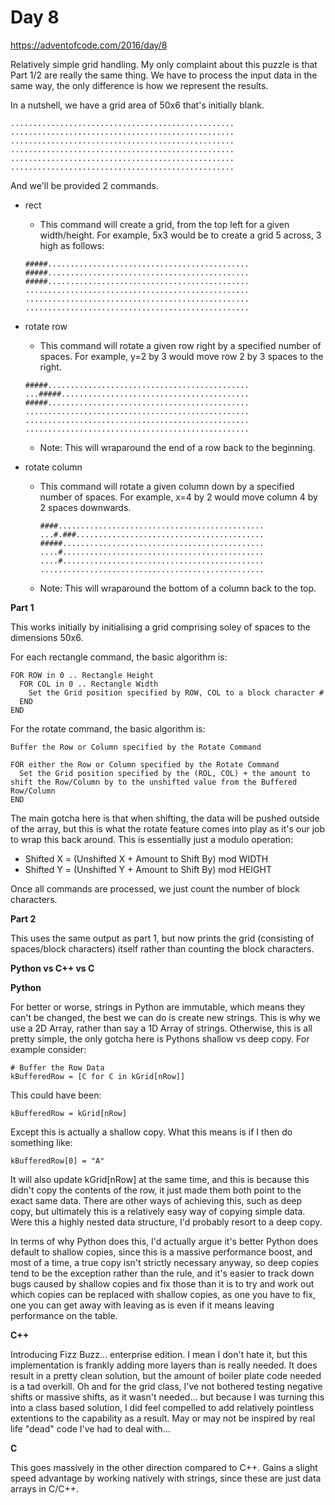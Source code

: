 # Day 8

https://adventofcode.com/2016/day/8

Relatively simple grid handling.  My only complaint about this puzzle is that Part 1/2 are really the same thing.  We have to process the input data in the same way, the only difference is how we represent the results.

In a nutshell, we have a grid area of 50x6 that's initially blank.

    ..................................................
    ..................................................
    ..................................................
    ..................................................
    ..................................................
    ..................................................

And we'll be provided 2 commands.

- rect
    -  This command will create a grid, from the top left for a given width/height.  For example, 5x3 would be to create a grid 5 across, 3 high as follows:

      #####.............................................
      #####.............................................
      #####.............................................
      ..................................................
      ..................................................
      ..................................................

- rotate row
    -  This command will rotate a given row right by a specified number of spaces.  For example, y=2 by 3 would move row 2 by 3 spaces to the right.

      #####.............................................
      ...#####..........................................
      #####.............................................
      ..................................................
      ..................................................
      ..................................................

    - Note: This will wraparound the end of a row back to the beginning.

- rotate column

    - This command will rotate a given column down by a specified number of spaces.  For example, x=4 by 2 would move column 4 by 2 spaces downwards.

          ####..............................................
          ...#.###..........................................
          #####.............................................
          ....#.............................................
          ....#.............................................
          ..................................................

    - Note: This will wraparound the bottom of a column back to the top.

**Part 1**

This works initially by initialising a grid comprising soley of spaces to the dimensions 50x6.

For each rectangle command, the basic algorithm is:

    FOR ROW in 0 .. Rectangle Height
      FOR COL in 0 .. Rectangle Width
        Set the Grid position specified by ROW, COL to a block character #
      END
    END

For the rotate command, the basic algorithm is:

    Buffer the Row or Column specified by the Rotate Command
    
    FOR either the Row or Column specified by the Rotate Command
      Set the Grid position specified by the (ROL, COL) + the amount to shift the Row/Column by to the unshifted value from the Buffered Row/Column
    END

The main gotcha here is that when shifting, the data will be pushed outside of the array, but this is what the rotate feature comes into play as it's our job to wrap this back around.  This is essentially just a modulo operation:
- Shifted X = (Unshifted X + Amount to Shift By) mod WIDTH
- Shifted Y = (Unshifted Y + Amount to Shift By) mod HEIGHT

Once all commands are processed, we just count the number of block characters.

**Part 2**

This uses the same output as part 1, but now prints the grid (consisting of spaces/block characters) itself rather than counting the block characters.

**Python vs C++ vs C**

**Python**

For better or worse, strings in Python are immutable, which means they can't be changed, the best we can do is create new strings.  This is why we use a 2D Array, rather than say a 1D Array of strings.  Otherwise, this is all pretty simple, the only gotcha here is Pythons shallow vs deep copy.  For example consider:

    # Buffer the Row Data
    kBufferedRow = [C for C in kGrid[nRow]]

This could have been:

    kBufferedRow = kGrid[nRow]
    
Except this is actually a shallow copy.  What this means is if I then do something like:

    kBufferedRow[0] = "A"
    
It will also update kGrid[nRow] at the same time, and this is because this didn't copy the contents of the row, it just made them both point to the exact same data.  There are other ways of achieving this, such as deep copy, but ultimately this is a relatively easy way of copying simple data.  Were this a highly nested data structure, I'd probably resort to a deep copy.

In terms of why Python does this, I'd actually argue it's better Python does default to shallow copies, since this is a massive performance boost, and most of a time, a true copy isn't strictly necessary anyway, so deep copies tend to be the exception rather than the rule, and it's easier to track down bugs caused by shallow copies and fix those than it is to try and work out which copies can be replaced with shallow copies, as one you have to fix, one you can get away with leaving as is even if it means leaving performance on the table.

**C++**

Introducing Fizz Buzz... enterprise edition.  I mean I don't hate it, but this implementation is frankly adding more layers than is really needed.  It does result in a pretty clean solution, but the amount of boiler plate code needed is a tad overkill.  Oh and for the grid class, I've not bothered testing negative shifts or massive shifts, as it wasn't needed... but because I was turning this into a class based solution, I did feel compelled to add relatively pointless extentions to the capability as a result.  May or may not be inspired by real life "dead" code I've had to deal with...

**C**

This goes massively in the other direction compared to C++.  Gains a slight speed advantage by working natively with strings, since these are just data arrays in C/C++.

